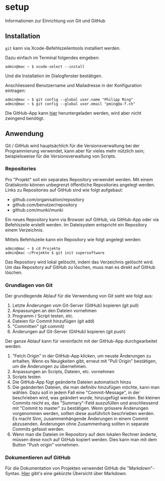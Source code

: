 # setup
Informationen zur Einrichtung von Git und GitHub

## Installation
`git` kann via Xcode-Befehlszeilentools installiert werden.

Dazu einfach im Terminal folgendes eingeben:

```shell
admin@mac ~ $ xcode-select --install
```

Und die Installation im Dialogfenster bestätigen.

Anschliessend Benutzername und Mailadresse in der Konfiguration eintragen:

```shell
admin@mac ~ $ git config --global user.name "Philipp Ming"
admin@mac ~ $ git config --global user.email "pming@a-f.ch"
```

Die GitHub-App kann [hier](https://desktop.github.com) heruntergeladen werden, wird aber nicht zwingend benötigt.


## Anwendung
Git / GitHub wird hauptsächlich für die Versionsverwaltung bei der Programmierung verwendet, kann aber für vieles mehr nützlich sein; beispielsweise für die Versionsverwaltung von Scripts.

### Repositories
Pro "Projekt" soll ein separates Repository verwendet werden. Mit einem Gratiskonto können unbegrenzt öffentliche Repositories angelegt werden.
Links zu Repositories auf GitHub sind wie folgt aufgebaut:

* github.com/organisation/repository
* github.com/benutzer/repository
* github.com/munki/munki

Ein neues Repository kann via Browser auf GitHub, via GitHub-App oder via Befehlszeile erstellt werden. Im Dateisystem entspricht ein Repository einem Verzeichnis.

Mittels Befehlszeile kann ein Repository wie folgt angelegt werden:

```shell
admin@mac ~ $ cd Projekte
admin@mac ~/Projekte $ git init supersoftware
```

Das Repository wird lokal gelöscht, indem das Verzeichnis gelöscht wird.
Um das Repository auf GitHub zu löschen, muss man es direkt auf GitHub löschen.

### Grundlagen von Git
Der grundlegende Ablauf für die Verwendung von Git sieht wie folgt aus:

1. Letzte Änderungen vom Git-Server (GitHub) kopieren (git pull)
2. Anpassungen an den Dateien vornehmen
3. Programm / Script testen, etc.
4. Dateien für Commit hinzufügen (git add)
5. "Committen" (git commit)
6. Änderungen auf Git-Server (GitHub) kopieren (git push)

Der ganze Ablauf kann für vereinfacht mit der GitHub-App durchgearbeitet werden.

1. "Fetch Origin" in der GitHub-App klicken, um neuste Änderungen zu erhalten. Wenn es Neuigkeiten gibt, erneut mit "Pull Origin" bestätigen, um die Änderungen zu übernehmen.
2. Anpassungen an Scripts, Dateien, etc. vornehmen
3. Scripts testen
4. Die GitHub-App fügt geänderte Dateien automatisch hinzu
5. Die geänderten Dateien, die man definitiv hinzufügen möchte, kann man wählen. Dazu soll in jedem Fall eine "Commit-Message", in der beschrieben wird, was geändert wurde, hinzugefügt werden. Bei kleinen Commits reicht es, das "Summary"-Feld auszufüllen und anschliessend mit "Commit to master" zu bestätigen. Wenn grössere Änderungen vorgenommen werden, sollten diese ausführlich beschrieben werden. Es macht Sinn, zusammenhängende Änderungen in einem Commit abzusenden. Änderungen ohne Zusammenhang sollten in separate Commits gefasst werden.
6. Wenn man die Dateien im Repository auf dem lokalen Rechner änderte, müssen diese noch auf GitHub kopiert werden. Dies kann man mit dem Button "Push origin" vornehmen.

### Dokumentieren auf GitHub
Für die Dokumentation von Projekten verwendet GitHub die "Markdown"-Syntax.
[Hier](http://texwelt.de/wissen/markdown_help/) gibt's eine gekürzte Übersicht über Markdown.
